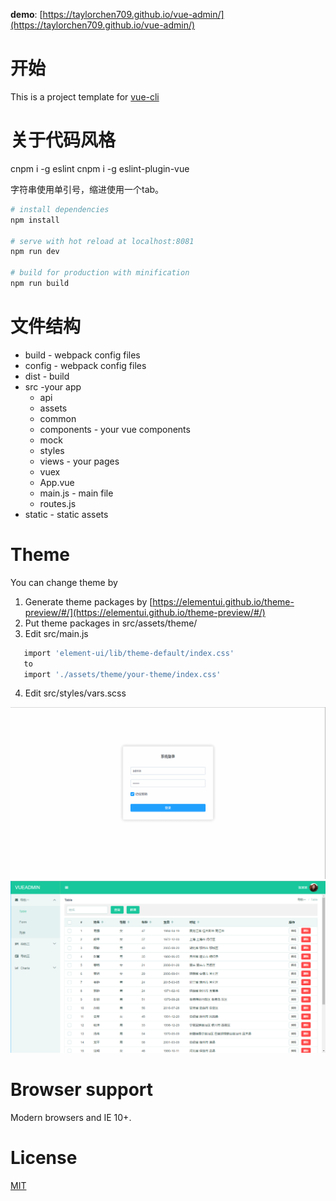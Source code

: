 **demo**: [https://taylorchen709.github.io/vue-admin/](https://taylorchen709.github.io/vue-admin/)

# 开始

This is a project template for [vue-cli](https://github.com/vuejs/vue-cli)

# 关于代码风格

cnpm i -g eslint
cnpm i -g eslint-plugin-vue

字符串使用单引号，缩进使用一个tab。

``` bash
# install dependencies
npm install

# serve with hot reload at localhost:8081
npm run dev

# build for production with minification
npm run build

```

# 文件结构
* build - webpack config files
* config - webpack config files
* dist - build
* src -your app
    * api
    * assets
    * common
    * components - your vue components
    * mock
    * styles
    * views - your pages
    * vuex
    * App.vue
    * main.js - main file
    * routes.js
* static - static assets

# Theme
You can change theme by
1. Generate theme packages by [https://elementui.github.io/theme-preview/#/](https://elementui.github.io/theme-preview/#/)
2. Put theme packages in src/assets/theme/
3. Edit src/main.js
``` bash
   import 'element-ui/lib/theme-default/index.css'
   to
   import './assets/theme/your-theme/index.css'
```
4. Edit src/styles/vars.scss

![theme-blue](https://raw.githubusercontent.com/taylorchen709/markdown-images/master/vueadmin/rec-demo.gif)
![theme-green](https://raw.githubusercontent.com/taylorchen709/markdown-images/master/vueadmin/theme-green.png)

# Browser support

Modern browsers and IE 10+.

# License
[MIT](http://opensource.org/licenses/MIT)

